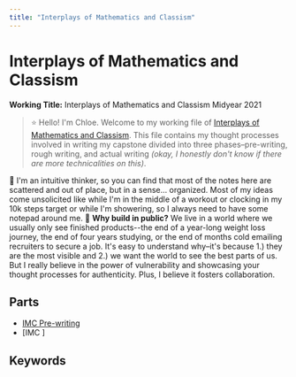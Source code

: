 ```yaml
---
title: "Interplays of Mathematics and Classism"
---
```


# Interplays of Mathematics and Classism
**Working Title:** Interplays of Mathematics and Classism
Midyear 2021

>⭐️ Hello! I'm Chloe. Welcome to my working file of [Interplays of Mathematics and Classism](notes/Interplays%20of%20Mathematics%20and%20Classism.md). This file contains my thought processes involved in writing my capstone divided into three phases–pre-writing, rough writing, and actual writing *(okay, I honestly don't know if there are more technicalities on this)*.

💭 I'm an intuitive thinker, so you can find that most of the notes here are scattered and out of place, but in a sense... organized. Most of my ideas come unsolicited like while I'm in the middle of a workout or clocking in my 10k steps target or while I'm showering, so I always need to have some notepad around me.
🙋 **Why build in public?** We live in a world where we usually only see finished products--the end of a year-long weight loss journey, the end of four years studying, or the end of months cold emailing recruiters to secure a job. It's easy to understand why–it's because 1.) they are the most visible and 2.) we want the world to see the best parts of us. But I really believe in the power of vulnerability and showcasing your thought processes for authenticity. Plus, I believe it fosters collaboration.

## Parts
- [IMC Pre-writing](notes/IMC%20Pre-writing.md)
- [IMC ]
## Keywords

